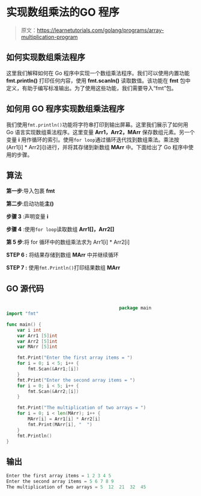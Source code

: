 # 实现数组乘法的GO 程序

> 原文：<https://learnetutorials.com/golang/programs/array-multiplication-program>

## 如何实现数组乘法程序

这里我们解释如何在 Go 程序中实现一个数组乘法程序。我们可以使用内置功能 **fmt.println()** 打印任何内容，使用 **fmt.scanln()** 读取数值。该功能在 **fmt** 包中定义，有助于编写标准输出。为了使用这些功能，我们需要导入“fmt”包。

## 如何用 GO 程序实现数组乘法程序

我们使用`fmt.println()`功能将字符串打印到输出屏幕。这里我们展示了如何用 Go 语言实现数组乘法程序。这里变量 **Arr1，Arr2，MArr** 保存数组元素。另一个变量 **i** 用作循环的索引。使用`for loop`通过循环迭代找到数组乘法。乘法按(Arr1[i] * Arr2[i])进行，并将其存储到新数组 **MArr** 中。下面给出了 Go 程序中使用的步骤。

## 算法

**第一步**:导入包裹 **fmt**

**第二步**:启动功能**主()**

**步骤 3** :声明变量 **i**

**步骤 4** :使用`for loop`读取数组 **Arr1[]，Arr2[]**

**第 5 步**:将 for 循环中的数组乘法求为 Arr1[i] * Arr2[i]

****STEP 6** :** 将结果存储到数组 **MArr** 中并继续循环

****STEP 7** :** 使用`fmt.Println()`打印结果数组 **MArr**

## GO 源代码

```go

                                          package main
import "fmt"

func main() {
    var i int
    var Arr1 [5]int
    var Arr2 [5]int
    var MArr [5]int

    fmt.Print("Enter the first array items = ")
    for i = 0; i < 5; i++ {
        fmt.Scan(&Arr1;[i])
    }
    fmt.Print("Enter the second array items = ")
    for i = 0; i < 5; i++ {
        fmt.Scan(&Arr2;[i])
    }

    fmt.Print("The multiplication of two arrays = ")
    for i = 0; i < len(MArr); i++ {
        MArr[i] = Arr1[i] * Arr2[i]
        fmt.Print(MArr[i], "  ")
    }
    fmt.Println()
}

```

## 输出

```go
Enter the first array items = 1 2 3 4 5
Enter the second array items = 5 6 7 8 9
The multiplication of two arrays = 5  12  21  32  45 
```